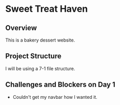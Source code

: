 # Sweet Treat Haven

## Overview
This is a bakery dessert website.

## Project Structure
I will be using a 7-1 file structure.

## Challenges and Blockers on Day 1
- Couldn't get my navbar how I wanted it.

